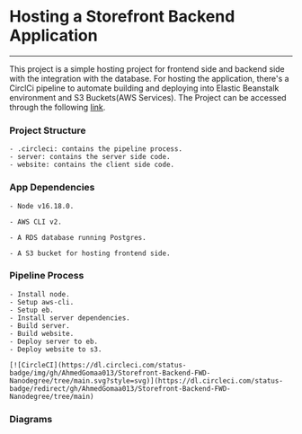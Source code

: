 # Hosting a Storefront Backend Application

---

This project is a simple hosting project for frontend side and backend side with the integration with the database. For hosting the application, there's a CirclCi pipeline to automate building and deploying into Elastic Beanstalk environment and S3 Buckets(AWS Services).
The Project can be accessed through the following [link](http://deploybucket0.s3.us-east-1.amazonaws.com/index.html).

### Project Structure
```
- .circleci: contains the pipeline process.
- server: contains the server side code.
- website: contains the client side code.
```
### App Dependencies

```
- Node v16.18.0.

- AWS CLI v2.

- A RDS database running Postgres.

- A S3 bucket for hosting frontend side.
```
### Pipeline Process

```
- Install node.
- Setup aws-cli.
- Setup eb.
- Install server dependencies.
- Build server.
- Build website.
- Deploy server to eb.
- Deploy website to s3.

[![CircleCI](https://dl.circleci.com/status-badge/img/gh/AhmedGomaa013/Storefront-Backend-FWD-Nanodegree/tree/main.svg?style=svg)](https://dl.circleci.com/status-badge/redirect/gh/AhmedGomaa013/Storefront-Backend-FWD-Nanodegree/tree/main)

```

### Diagrams
